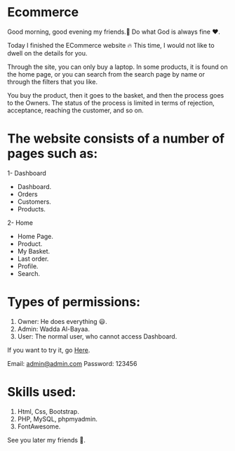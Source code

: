 # Ecommerce
Good morning, good evening my friends.👋
 Do what God is always fine ❤.

 Today I finished the ECommerce website 🔥
 This time, I would not like to dwell on the details for you.

 Through the site, you can only buy a laptop. In some products, it is found on the home page, or you can search from the search page by name or through the filters that you like.

 You buy the product, then it goes to the basket, and then the process goes to the Owners. The status of the process is limited in terms of rejection, acceptance, reaching the customer, and so on.

 # The website consists of a number of pages such as:
 1- Dashboard
 - Dashboard.
 - Orders
 - Customers.
 - Products.

 2- Home
 - Home Page.
 - Product.
 - My Basket.
 - Last order.
 - Profile.
 - Search.

 # Types of permissions:
 1. Owner: He does everything 😃.
 2. Admin: Wadda Al-Bayaa.
 3. User: The normal user, who cannot access Dashboard.

 If you want to try it, go [Here](https://thomas-emad.ml/projects/Ecommerce/index.php).
 

 Email: admin@admin.com
 Password: 123456

 # Skills used:
 1. Html, Css, Bootstrap.
 2. PHP, MySQL, phpmyadmin.
 3. FontAwesome.

See you later my friends 👋.
